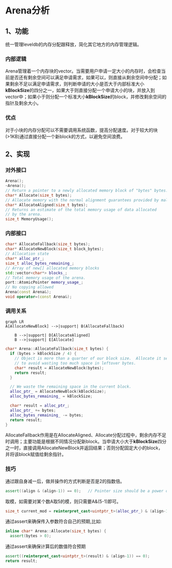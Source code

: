 # Arena分析

## 1、功能

统一管理leveldb的内存分配跟释放，简化其它地方的内存管理逻辑。

### 内部逻辑

Arena管理着一个内存块的vector。当需要用户申请一定大小的内存时，会检查当前是否还有剩余空间可以满足申请需求，如果可以，则直接从剩余空间中分配；如果剩余不足以满足申请需求，则判断申请的大小是否大于内部标准大小**kBlockSize**的四分之一，如果大于则直接分配一个申请大小的块，并放入到vector中；如果小于则分配一个标准大小**kBlockSize**的block，并修改剩余空间的指针及剩余大小。

### 优点

对于小块的内存分配可以不需要调用系统函数，提高分配速度。对于较大的块(>1KB)通过直接分配一个新block的方式，以避免空间浪费。

## 2、实现

### 对外接口

```cpp
Arena();
~Arena();
// Return a pointer to a newly allocated memory block of "bytes" bytes.
char* Allocate(size_t bytes);
// Allocate memory with the normal alignment guarantees provided by malloc
char* AllocateAligned(size_t bytes);
// Returns an estimate of the total memory usage of data allocated
// by the arena.
size_t MemoryUsage();
```

### 内部接口

```cpp
char* AllocateFallback(size_t bytes);
char* AllocateNewBlock(size_t block_bytes);
// Allocation state
char* alloc_ptr_;
size_t alloc_bytes_remaining_;
// Array of new[] allocated memory blocks
std::vector<char*> blocks_;
// Total memory usage of the arena.
port::AtomicPointer memory_usage_;
// No copying allowed
Arena(const Arena&);
void operator=(const Arena&);
```

### 调用关系

```mermaid
graph LR
A[AllocateNewBlock] -->|support| B(AllocateFallback)
    
    B -->|support| D[AllocateAligned]
    B -->|support| E[Allocate]
```

```cpp
char* Arena::AllocateFallback(size_t bytes) {
  if (bytes > kBlockSize / 4) {
    // Object is more than a quarter of our block size.  Allocate it separately
    // to avoid wasting too much space in leftover bytes.
    char* result = AllocateNewBlock(bytes);
    return result;
  }

  // We waste the remaining space in the current block.
  alloc_ptr_ = AllocateNewBlock(kBlockSize);
  alloc_bytes_remaining_ = kBlockSize;

  char* result = alloc_ptr_;
  alloc_ptr_ += bytes;
  alloc_bytes_remaining_ -= bytes;
  return result;
}
```

AllocateFallback作用是在AllocateAligned、Allocate分配过程中，剩余内存不足时调用；主要功能是根据不同情况分配新block。当申请大小大于**kBlockSize**四分之一时，直接调用AllocateNewBlock并返回结果；否则分配固定大小的block，并将该block赋值给剩余指针。

### 技巧

通过跟自身减一后，做并操作的方式判断是否是2的指数倍。

```cpp
assert((align & (align-1)) == 0);   // Pointer size should be a power of 2
```

取模，如需要对某个数A取5的模，则只需要A&(5-1)即可。

```cpp
size_t current_mod = reinterpret_cast<uintptr_t>(alloc_ptr_) & (align-1);
```

通过assert来确保传入参数符合自己的预期,比如:

```cpp
inline char* Arena::Allocate(size_t bytes) {
  assert(bytes > 0);
```

通过assert来确保计算后的数值符合预期

```cpp
assert((reinterpret_cast<uintptr_t>(result) & (align-1)) == 0);
return result;
```

